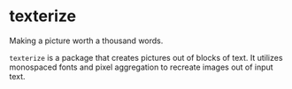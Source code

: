# texterize
Making a picture worth a thousand words.

`texterize` is a package that creates pictures out of blocks of text. It utilizes monospaced fonts and pixel aggregation to recreate images out of input text.